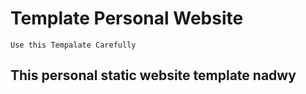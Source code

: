 # Template Personal Website
    Use this Tempalate Carefully


## This personal static website template nadwy
